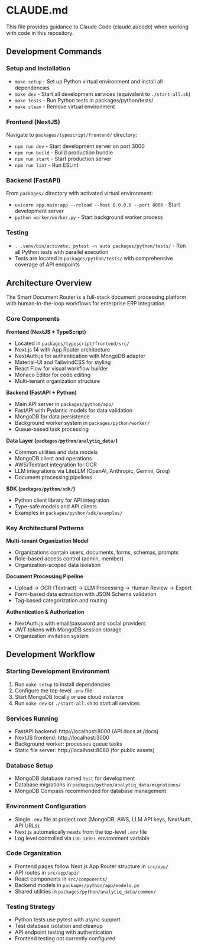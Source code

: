 # CLAUDE.md

This file provides guidance to Claude Code (claude.ai/code) when working with code in this repository.

## Development Commands

### Setup and Installation
- `make setup` - Set up Python virtual environment and install all dependencies
- `make dev` - Start all development services (equivalent to `./start-all.sh`)
- `make tests` - Run Python tests in packages/python/tests/
- `make clean` - Remove virtual environment

### Frontend (NextJS)
Navigate to `packages/typescript/frontend/` directory:
- `npm run dev` - Start development server on port 3000
- `npm run build` - Build production bundle
- `npm run start` - Start production server
- `npm run lint` - Run ESLint

### Backend (FastAPI)
From `packages/` directory with activated virtual environment:
- `uvicorn app.main:app --reload --host 0.0.0.0 --port 8000` - Start development server
- `python worker/worker.py` - Start background worker process

### Testing
- `. .venv/bin/activate; pytest -n auto packages/python/tests/` - Run all Python tests with parallel execution
- Tests are located in `packages/python/tests/` with comprehensive coverage of API endpoints

## Architecture Overview

The Smart Document Router is a full-stack document processing platform with human-in-the-loop workflows for enterprise ERP integration.

### Core Components

**Frontend (NextJS + TypeScript)**
- Located in `packages/typescript/frontend/src/`
- Next.js 14 with App Router architecture
- NextAuth.js for authentication with MongoDB adapter
- Material-UI and TailwindCSS for styling
- React Flow for visual workflow builder
- Monaco Editor for code editing
- Multi-tenant organization structure

**Backend (FastAPI + Python)**
- Main API server in `packages/python/app/`
- FastAPI with Pydantic models for data validation
- MongoDB for data persistence
- Background worker system in `packages/python/worker/`
- Queue-based task processing

**Data Layer (`packages/python/analytiq_data/`)**
- Common utilities and data models
- MongoDB client and operations
- AWS/Textract integration for OCR
- LLM integrations via LiteLLM (OpenAI, Anthropic, Gemini, Groq)
- Document processing pipelines

**SDK (`packages/python/sdk/`)**
- Python client library for API integration
- Type-safe models and API clients
- Examples in `packages/python/sdk/examples/`

### Key Architectural Patterns

**Multi-tenant Organization Model**
- Organizations contain users, documents, forms, schemas, prompts
- Role-based access control (admin, member)
- Organization-scoped data isolation

**Document Processing Pipeline**
- Upload → OCR (Textract) → LLM Processing → Human Review → Export
- Form-based data extraction with JSON Schema validation
- Tag-based categorization and routing

**Authentication & Authorization**
- NextAuth.js with email/password and social providers
- JWT tokens with MongoDB session storage
- Organization invitation system

## Development Workflow

### Starting Development Environment
1. Run `make setup` to install dependencies
2. Configure the top-level `.env` file
3. Start MongoDB locally or use cloud instance
4. Run `make dev` or `./start-all.sh` to start all services

### Services Running
- FastAPI backend: http://localhost:8000 (API docs at /docs)
- NextJS frontend: http://localhost:3000
- Background worker: processes queue tasks
- Static file server: http://localhost:8080 (for public assets)

### Database Setup
- MongoDB database named `test` for development
- Database migrations in `packages/python/analytiq_data/migrations/`
- MongoDB Compass recommended for database management

### Environment Configuration
- Single `.env` file at project root (MongoDB, AWS, LLM API keys, NextAuth, API URLs)
- Next.js automatically reads from the top-level `.env` file
- Log level controlled via `LOG_LEVEL` environment variable

### Code Organization
- Frontend pages follow Next.js App Router structure in `src/app/`
- API routes in `src/app/api/`
- React components in `src/components/`
- Backend models in `packages/python/app/models.py`
- Shared utilities in `packages/python/analytiq_data/common/`

### Testing Strategy
- Python tests use pytest with async support
- Test database isolation and cleanup
- API endpoint testing with authentication
- Frontend testing not currently configured